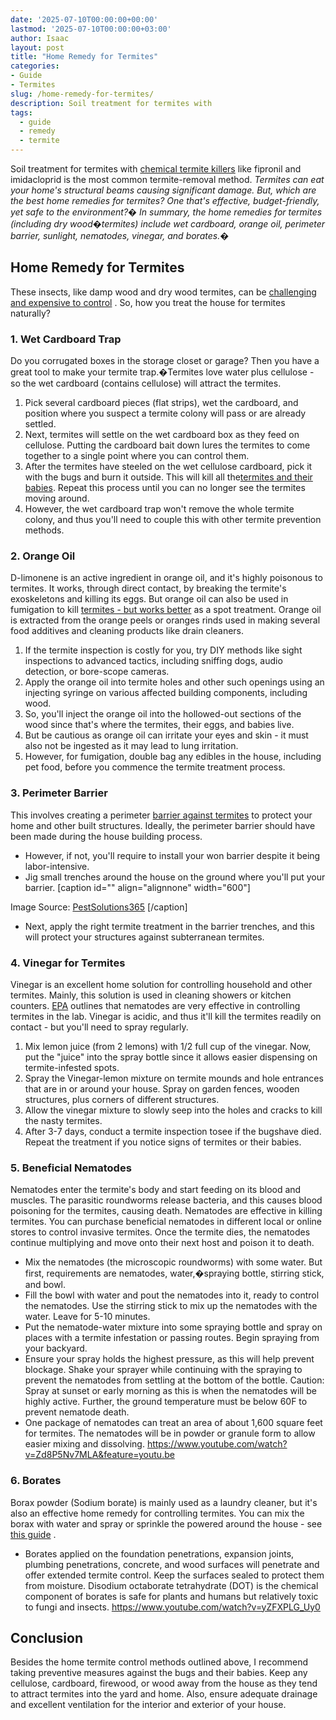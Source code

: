 ```yaml
---
date: '2025-07-10T00:00:00+00:00'
lastmod: '2025-07-10T00:00:00+03:00'
author: Isaac
layout: post
title: "Home Remedy for Termites"
categories:
- Guide
- Termites
slug: /home-remedy-for-termites/
description: Soil treatment for termites with
tags: 
  - guide
  - remedy
  - termite
---
```

Soil treatment for termites with
[chemical termite killers](https://pestpolicy.com/best-termite-killer/)
like fipronil and imidacloprid is the most common termite-removal method.
*Termites can eat your home's structural beams causing significant damage. But, which are the best home remedies for termites? One that's effective, budget-friendly, yet safe to the environment?�*
*In summary, the home remedies for termites (including dry wood�termites) include wet cardboard, orange oil, perimeter barrier, sunlight, nematodes, vinegar, and borates.�*
## Home Remedy for Termites
These insects, like damp wood and dry wood termites, can be
[challenging and expensive to control](https://www.wikihow.com/Get-Rid-of-Termites)
. So, how you treat the house for termites naturally?

### 1. Wet Cardboard Trap
Do you corrugated boxes in the storage closet or garage? Then you have a great tool to make your termite trap.�Termites love water plus cellulose - so the wet cardboard (contains cellulose) will attract the termites.
1. Pick several cardboard pieces (flat strips), wet the cardboard, and position where you suspect a termite colony will pass or are already settled.
2. Next, termites will settle on the wet cardboard box as they feed on cellulose. Putting the cardboard bait down lures the termites to come together to a single point where you can control them.
3. After the termites have steeled on the wet cellulose cardboard, pick it with the bugs and burn it outside. This will kill all the[termites and their babies](https://pestpolicy.com/what-does-a-termite-look-like/). Repeat this process until you can no longer see the termites moving around.
4. However, the wet cardboard trap won't remove the whole termite colony, and thus you'll need to couple this with other termite prevention methods.
### 2. Orange Oil
D-limonene is an active ingredient in orange oil, and it's highly poisonous to termites. It works, through direct contact, by breaking the termite's exoskeletons and killing its eggs.
But orange oil can also be used in fumigation to kill
[termites - but works better](https://pestpolicy.com/subterranean-termites-treatment/)
as a spot treatment.
Orange oil is extracted from the orange peels or oranges rinds used in making several food additives and cleaning products like drain cleaners.
1. If the termite inspection is costly for you, try DIY methods like sight inspections to advanced tactics, including sniffing dogs, audio detection, or bore-scope cameras.
2. Apply the orange oil into termite holes and other such openings using an injecting syringe on various affected building components, including wood.
3. So, you'll inject the orange oil into the hollowed-out sections of the wood since that's where the termites, their eggs, and babies live.
4. But be cautious as orange oil can irritate your eyes and skin - it must also not be ingested as it may lead to lung irritation.
5. However, for fumigation, double bag any edibles in the house, including pet food, before you commence the termite treatment process.
### 3. Perimeter Barrier
This involves creating a perimeter
[barrier against termites](https://www.termite.com/Termite-Barrier-Treatments.pdf)
to protect your home and other built structures. Ideally, the perimeter barrier should have been made during the house building process.
- However, if not, you'll require to install your won barrier despite it being labor-intensive.
- Jig small trenches around the house on the ground where you'll put your barrier.
[caption id="" align="alignnone" width="600"]

Image Source:
[PestSolutions365](https://pestsolutions365.com//termites-101/full-perimeter-treatment/)
[/caption]
- Next, apply the right termite treatment in the barrier trenches, and this will protect your structures against subterranean termites.
### 4. Vinegar for Termites
Vinegar is an excellent home solution for controlling household and other termites. Mainly, this solution is used in cleaning showers or kitchen counters.
[EPA](https://www.epa.gov/safepestcontrol/termites-how-identify-and-control-them)
outlines that nematodes are very effective in controlling termites in the lab. Vinegar is acidic, and thus it'll kill the termites readily on contact - but you'll need to spray regularly.
1. Mix lemon juice (from 2 lemons) with 1/2 full cup of the vinegar. Now, put the "juice" into the spray bottle since it allows easier dispensing on termite-infested spots.
2. Spray the Vinegar-lemon mixture on termite mounds and hole entrances that are in or around your house. Spray on garden fences, wooden structures, plus corners of different structures.
3. Allow the vinegar mixture to slowly seep into the holes and cracks to kill the nasty termites.
4. After 3-7 days, conduct a termite inspection tosee if the bugshave died. Repeat the treatment if you notice signs of termites or their babies.
### 5. Beneficial Nematodes
Nematodes enter the termite's body and start feeding on its blood and muscles. The parasitic roundworms release bacteria, and this causes blood poisoning for the termites, causing death. Nematodes are effective in killing termites.
You can purchase beneficial nematodes in different local or online stores to control invasive termites. Once the termite dies, the nematodes continue multiplying and move onto their next host and poison it to death.
- Mix the nematodes (the microscopic roundworms) with some water. But first, requirements are nematodes, water,�spraying bottle, stirring stick, and bowl.
- Fill the bowl with water and pout the nematodes into it, ready to control the nematodes. Use the stirring stick to mix up the nematodes with the water. Leave for 5-10 minutes.
- Put the nematode-water mixture into some spraying bottle and spray on places with a termite infestation or passing routes. Begin spraying from your backyard.
- Ensure your spray holds the highest pressure, as this will help prevent blockage. Shake your sprayer while continuing with the spraying to prevent the nematodes from settling at the bottom of the bottle.
Caution: Spray at sunset or early morning as this is when the nematodes will be highly active. Further, the ground temperature must be below 60F to prevent nematode death.
- One package of nematodes can treat an area of about 1,600 square feet for termites. The nematodes will be in powder or granule form to allow easier mixing and dissolving.
https://www.youtube.com/watch?v=Zd8P5Nv7MLA&feature=youtu.be
### 6. Borates
Borax powder (Sodium borate) is mainly used as a laundry cleaner, but it's also an effective home remedy for controlling termites. You can mix the borax with water and spray or sprinkle the powered around the house - see
[this guide](http://nisuscorp.com/pest-management-professionals/products/bora-care#The-Science-Behind-Bora-Care)
.
- Borates applied on the foundation penetrations, expansion joints, plumbing penetrations, concrete, and wood surfaces will penetrate and offer extended termite control. Keep the surfaces sealed to protect them from moisture.
Disodium octaborate tetrahydrate (DOT) is the chemical component of borates is safe for plants and humans but relatively toxic to fungi and insects.
https://www.youtube.com/watch?v=yZFXPLG_Uy0
## Conclusion
Besides the home termite control methods outlined above, I recommend taking preventive measures against the bugs and their babies.
Keep any cellulose, cardboard, firewood, or wood away from the house as they tend to attract termites into the yard and home. Also, ensure adequate drainage and excellent ventilation for the interior and exterior of your house.
